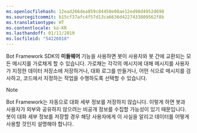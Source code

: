 ```yaml
---
ms.openlocfilehash: 12ead266dea859c84450e08ae12ed98d4952d698
ms.sourcegitcommit: b15cf37afc4f57d13ca6636d4227433809562f8b
ms.translationtype: HT
ms.contentlocale: ko-KR
ms.lasthandoff: 01/11/2019
ms.locfileid: "54226018"
---
```

Bot Framework SDK의 **미들웨어** 기능을 사용하면 봇이 사용자와 봇 간에 교환되는 모든 메시지를 가로채게 할 수 있습니다. 가로채는 각각의 메시지에 대해 메시지를 사용자가 지정한 데이터 저장소에 저장하거나, 대화 로그를 만들거나, 어떤 식으로 메시지를 검사하고, 코드에서 지정하는 작업을 수행하도록 선택할 수 있습니다. 

> [!NOTE]
> Bot Framework는 자동으로 대화 세부 정보를 저장하지 않습니다. 이렇게 하면 봇과 사용자가 외부와 공유하지 않으려는 비공개 정보를 수집할 가능성이 있기 때문입니다. 봇이 대화 세부 정보를 저장할 경우 해당 사용자에게 이 사실을 알리고 데이터를 어떻게 사용할 것인지 설명해야 합니다.